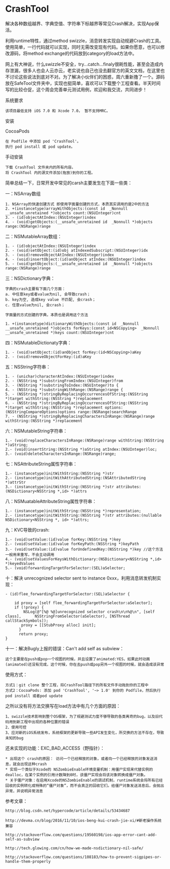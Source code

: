 # CrashTool

解决各种数组越界、字典空值、字符串下标越界等常见Crash解决，实现App保活。

利用runtime特性，通过method swizzle，消息转发实现自动规避Crash的工具。使用简单，一行代码就可以实现，同时无需改变现有代码。如果你愿意，也可以修改源码，将method exchange的代码放到category的load方法中。



网上有大神说，什么swizzle不安全，try...catch...finaly很耗性能，甚至会造成内存泄漏，很多人也会人云亦云，老实说也自己也没去翻官方的英文文档，在这里也不讨论这些说法到底对不对。为了解决小伙伴们的困惑，周六重新撸了一个。源码放在SafeTool文件夹中，实现也挺简单，喜欢可以下载整个工程查看。半天时间写的比较仓促，这个周会完善单元测试用例，欢迎和我交流，共同进步！



系统要求

	该项目最低支持 iOS 7.0 和 Xcode 7.0， 暂不支持MRC。




安装

CocoaPods

	在 Podfile 中添加 pod 'CrashTool'。
	执行 pod install 或 pod update。

手动安装

	下载 CrashTool 文件夹内的所有内容。
	将 CrashTool 内的源文件添加(拖放)到你的工程。



简单总结一下，日常开发中常见的carsh主要发生在下面一些类：

一：NSArray数组

	1. NSArray的快速创建方式 即使用字面量创建的方式，本质其实调用的是2中的方法
	2. +(instancetype)arrayWithObjects:(const id  _Nonnull __unsafe_unretained *)objects count:(NSUInteger)cnt
	3. - (id)objectAtIndex:(NSUInteger)index
	4. - (void)getObjects:(__unsafe_unretained id  _Nonnull *)objects range:(NSRange)range

二：NSMutableArray数组：

	1. - (id)objectAtIndex:(NSUInteger)index
	2. - (void)setObject:(id)obj atIndexedSubscript:(NSUInteger)idx
	3. - (void)removeObjectAtIndex:(NSUInteger)index
	4. - (void)insertObject:(id)anObject atIndex:(NSUInteger)index
	5. - (void)getObjects:(__unsafe_unretained id  _Nonnull *)objects range:(NSRange)range

三：NSDictionary字典：

	字典的crash主要有下面几个方面：
	a. 中任意key或者value为nil, 会导致crash；
	b. key为空, 造成key value 不匹配, 会crash；
	c. 任意value为nil, 会crash；

	字面量的方式创建的字典，本质也是调用这个方法

	1. +(instancetype)dictionaryWithObjects:(const id  _Nonnull __unsafe_unretained *)objects forKeys:(const id<NSCopying>  _Nonnull __unsafe_unretained *)keys count:(NSUInteger)cnt


四：NSMutableDictionaty字典：

	1. - (void)setObject:(id)anObject forKey:(id<NSCopying>)aKey
	2. - (void)removeObjectForKey:(id)aKey


五：NSString字符串：

	1. - (unichar)characterAtIndex:(NSUInteger)index
	2. - (NSString *)substringFromIndex:(NSUInteger)from
	3. - (NSString *)substringToIndex:(NSUInteger)to {
	4. - (NSString *)substringWithRange:(NSRange)range {
	5. - (NSString *)stringByReplacingOccurrencesOfString:(NSString *)target withString:(NSString *)replacement
	6. - (NSString *)stringByReplacingOccurrencesOfString:(NSString *)target withString:(NSString *)replacement options:(NSStringCompareOptions)options range:(NSRange)searchRange
	7. - (NSString *)stringByReplacingCharactersInRange:(NSRange)range withString:(NSString *)replacement
  
六：NSMutableString字符串：

	1.- (void)replaceCharactersInRange:(NSRange)range withString:(NSString *)aString;
	2.- (void)insertString:(NSString *)aString atIndex:(NSUInteger)loc;
	3.- (void)deleteCharactersInRange:(NSRange)range;


七：NSAttributeString属性字符串：

	1.- (instancetype)initWithString:(NSString *)str
	2.- (instancetype)initWithAttributedString:(NSAttributedString *)attrStr
	3.- (instancetype)initWithString:(NSString *)str attributes:(NSDictionary<NSString *,id> *)attrs


八：NSMuatableAttributeString属性字符串：

	1.- (instancetype)initWithString:(NSString *)representation;
	2.- (instancetype)initWithString:(NSString *)str attributes:(nullable NSDictionary<NSString *, id> *)attrs;


九：KVC导致的crash:

	1.- (void)setValue:(id)value forKey:(NSString *)key
	2.- (void)setValue:(id)value forKeyPath:(NSString *)keyPath
	3.- (void)setValue:(id)value forUndefinedKey:(NSString *)key //这个方法一般用来重写，不会主动调用
	4.- (void)setValuesForKeysWithDictionary:(NSDictionary<NSString *,id> *)keyedValues
	5.- (void)forwardingTargetForSelector:(SEL)aSelector;

十：解决 unrecognized selector sent to instance 0xxx，利用消息转发机制实现：

	- (id)flee_forwardingTargetForSelector:(SEL)aSelector {

		id proxy = [self flee_forwardingTargetForSelector:aSelector];
		if (!proxy) {           
			NSLog(@"[%@ %@]unrecognized selector crash\n\n%@\n", [self class],      NSStringFromSelector(aSelector), [NSThread callStackSymbols]);        
		   proxy = [[StubProxy alloc] init];
		  }       
		  return proxy; 
	}
	
	

十一：解决Bugly上报的错误：Can't add self as subview：

	这个主要是在push或pop一个视图的时候，并且设置了animated:YES，如果此时动画(animated)还没有完成，这个时候，你在去push或pop另外一个视图的时候，就会造成该异常


使用方式：

	方式1：git clone 整个工程，将CrashTool路径下的所有文件手动拖到你的工程中
	方式2：CocoaPods: 添加 pod 'CrashTool', '~> 1.0' 到你的 Podfile，然后执行pod install 或者pod update

之所以没有将方法交换写在load方法中有几个方面的原因：

	1、swizzle技术影响到整个OS框架，为了规避测试力度不够导致的各类离奇的bug，以及旧代码用到新工程中出现的各种位置的错误
	2、使用可控
	3、应对新的iOS系统发布，系统框架的更新导致一些API发生变化，所交换的方法不存在，导致未知的bug


还未实现的功能：EXC_BAD_ACCESS（野指针）：

	* 出现这个 crash的原因： 访问一个已经释放的对象，或者向一个已经释放的对象发送消息，就会出现这种crash
	* 实现一个类似于Xcode的 NSZombieEnable环境变量机制：用僵尸实现来代替实例的dealloc，在某个实例的引用计数降到0时，该僵尸实现会将该对象转换成僵尸对象。
	* 关于僵尸对象：在启用Xcode的NSZombieEnable的调试机制，runtime系统会将所有已经回收的实例转化成特殊的“僵尸对象”，而不会真正的回收它们。给僵尸对象发送消息后，会抛出异常，并说明异常消息



参考文章：

	http://blog.csdn.net/hypercode/article/details/53434687

	http://devma.cn/blog/2016/11/10/ios-beng-kui-crash-jie-xi/#新老操作系统兼容

	http://stackoverflow.com/questions/19560198/ios-app-error-cant-add-self-as-subview

	http://tech.glowing.com/cn/how-we-made-nsdictionary-nil-safe/

	http://stackoverflow.com/questions/108183/how-to-prevent-sigpipes-or-handle-them-properly



